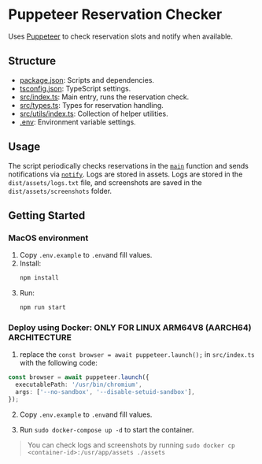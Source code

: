 # Puppeteer Reservation Checker

Uses [Puppeteer](https://pptr.dev/) to check reservation slots and notify when available.

## Structure

- [package.json](package.json): Scripts and dependencies.
- [tsconfig.json](tsconfig.json): TypeScript settings.
- [src/index.ts](src/index.ts): Main entry, runs the reservation check.
- [src/types.ts](src/types.ts): Types for reservation handling.
- [src/utils/index.ts](src/utils/index.ts): Collection of helper utilities.
- [.env](.env): Environment variable settings.

## Usage

The script periodically checks reservations in the [`main`](src/index.ts) function and sends notifications via [`notify`](src/utils/notification.ts). Logs are stored in assets.
Logs are stored in the `dist/assets/logs.txt` file, and screenshots are saved in the `dist/assets/screenshots` folder.

## Getting Started

### MacOS environment

1. Copy `.env.example` to `.env`and fill values.
2. Install:
   ```sh
   npm install
   ```
3. Run:
   ```sh
   npm run start
   ```

### Deploy using Docker: ONLY FOR LINUX ARM64V8 (AARCH64) ARCHITECTURE

1. replace the `const browser = await puppeteer.launch();` in `src/index.ts` with the following code:

```ts
const browser = await puppeteer.launch({
  executablePath: '/usr/bin/chromium',
  args: ['--no-sandbox', '--disable-setuid-sandbox'],
});
```

2. Copy `.env.example` to `.env`and fill values.

3. Run `sudo docker-compose up -d` to start the container.

> You can check logs and screenshots by running `sudo docker cp <container-id>:/usr/app/assets ./assets`
